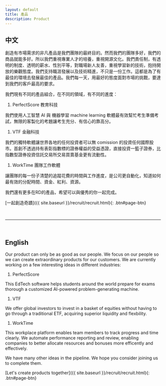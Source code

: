 ```yaml
---
layout: default
title: 產品
description: Product
---
```


## 中文

創造有市場需求的非凡產品是我們團隊的最終目的。然而我們的團隊多好，我們的商品就能多好。所以我們重視專業人才的培養，重視開源文化。我們責任制，有透明的制度、透明的薪水、性別平等，對職場新人友善，重視學習新的技術，抱持開放的樂觀態度。我們支持職涯發展以及技術精進，不只是一份工作。這都是為了有最佳的環境去發展最佳的產品。我們每一天，用最好的態度面對市場的挑戰，要達到我們的客戶最高的要求。

我們現有不同的產品組合，在不同的領域，有不同的進度：

1. PerfectScore 教育科技

我們使用人工智慧 AI 與 機器學習 machine learning 軟體最有效幫忙考生準備考試，無限的客製化的考題讓考生充分、有信心的靠高分。

1. VTF 金融科技

我們的獨特軟體讓世界各地的任何投資者可以無 comission 的投資任何國際股市。首創不透過持有表彰指數標的證券權益的受益憑證，直接投資一籃子證券，比指數型證券投資信託交易所交易買賣基金更有流動性。

1. WorkTime 團隊工作軟體

讓團隊的每一份子清楚的追蹤花費的時間與工作進度，是公司更自動化，知道如何最有效的分配時間、資金、紅利、資源。


我們還有更多在RD的產品，希望可以與優秀的你一起完成。


[一起創造奇蹟]({{ site.baseurl }}/recruit/recruit.html){: .btn#page-btn}


<br>

---

<br>

## English

Our product can only be as good as our people. We focus on our people so we can create extraordinary products for our customers. We are currently working on a few interesting ideas in different industries:

1. PerfectScore

This EdTech software helps students around the world prepare for exams thorough a customized AI-powered problem-generating machine.

1. VTF

We offer global investors to invest in a basket of equities without having to go through a traditional ETF, acquiring superior liquidity and flexbility.

1. WorkTime

This workplace platform enables team members to track progress and time clearly. We automate performance reporting and review, enabling companies to better allocate resources and bonuses more efficently and effectively. 


We have many other ideas in the pipeline. We hope you consider joining us to complete them.


[Let's create products together]({{ site.baseurl }}/recruit/recruit.html){: .btn#page-btn}